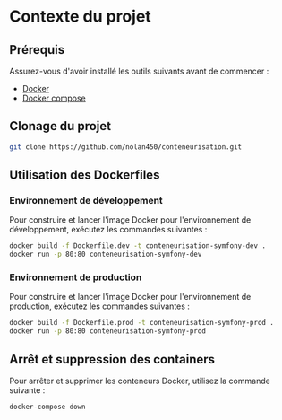 # Contexte du projet

## Prérequis

Assurez-vous d'avoir installé les outils suivants avant de commencer :

- [Docker](https://www.docker.com/)
- [Docker compose](https://docs.docker.com/compose/)

## Clonage du projet

```sh
git clone https://github.com/nolan450/conteneurisation.git
```

## Utilisation des Dockerfiles

### Environnement de développement

Pour construire et lancer l'image Docker pour l'environnement de développement, exécutez les commandes suivantes :

```bash
docker build -f Dockerfile.dev -t conteneurisation-symfony-dev .
docker run -p 80:80 conteneurisation-symfony-dev
```

### Environnement de production

Pour construire et lancer l'image Docker pour l'environnement de production, exécutez les commandes suivantes :

```bash
docker build -f Dockerfile.prod -t conteneurisation-symfony-prod .
docker run -p 80:80 conteneurisation-symfony-prod
```


## Arrêt et suppression des containers

Pour arrêter et supprimer les conteneurs Docker, utilisez la commande suivante :

```sh
docker-compose down
```
